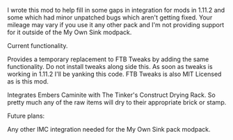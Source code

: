 I wrote this mod to help fill in some gaps in integration for mods in 1.11.2 and some which had minor unpatched bugs which aren't getting fixed.  Your mileage may vary if you use it any other pack and I'm not providing support for it outside of the My Own Sink modpack.

 

Current functionality.

 

Provides a temporary replacement to FTB Tweaks by adding the same functionality.  Do not install tweaks along side this.  As soon as tweaks is working in 1.11.2 I'll be yanking this code.  FTB Tweaks is also MIT Licensed as is this mod. 

 

Integrates Embers Caminite with The Tinker's Construct Drying Rack.  So pretty much any of the raw items will dry to their appropriate brick or stamp.

 

Future plans:

 

Any other IMC integration needed for the My Own Sink pack modpack.
